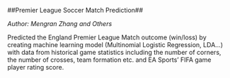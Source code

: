 ##Premier League Soccer Match Prediction##

*Author: Mengran Zhang and Others*

Predicted the England Premier League Match outcome (win/loss) by creating machine learning model (Multinomial Logistic Regression, LDA…) with data from historical game statistics including the number of corners, the number of crosses, team formation etc. and EA Sports’ FIFA game player rating score.